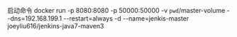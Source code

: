 启动命令
docker run -p 8080:8080 -p 50000:50000 -v `pwd`/master-volume --dns=192.168.199.1 --restart=always -d --name=jenkis-master joeyliu616/jenkins-java7-maven3
